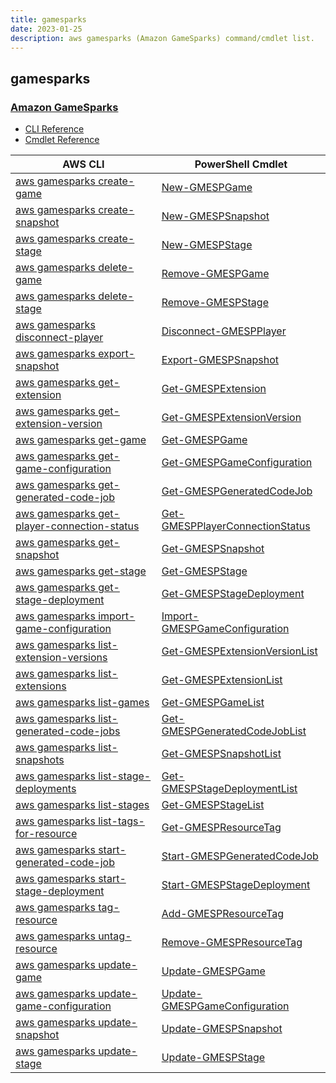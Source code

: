 ```yaml
---
title: gamesparks
date: 2023-01-25
description: aws gamesparks (Amazon GameSparks) command/cmdlet list.
---
```


## gamesparks

### [Amazon GameSparks](https://aws.amazon.com/gamesparks/)

* [CLI Reference](https://docs.aws.amazon.com/cli/latest/reference/gamesparks/index.html)
* [Cmdlet Reference](https://docs.aws.amazon.com/powershell/latest/reference/items/GameSparks_cmdlets.html)

|AWS CLI|PowerShell Cmdlet|
|----|----|
|[aws gamesparks create-game](https://docs.aws.amazon.com/cli/latest/reference/gamesparks/create-game.html)|[New-GMESPGame](https://docs.aws.amazon.com/powershell/latest/reference/items/New-GMESPGame.html)|
|[aws gamesparks create-snapshot](https://docs.aws.amazon.com/cli/latest/reference/gamesparks/create-snapshot.html)|[New-GMESPSnapshot](https://docs.aws.amazon.com/powershell/latest/reference/items/New-GMESPSnapshot.html)|
|[aws gamesparks create-stage](https://docs.aws.amazon.com/cli/latest/reference/gamesparks/create-stage.html)|[New-GMESPStage](https://docs.aws.amazon.com/powershell/latest/reference/items/New-GMESPStage.html)|
|[aws gamesparks delete-game](https://docs.aws.amazon.com/cli/latest/reference/gamesparks/delete-game.html)|[Remove-GMESPGame](https://docs.aws.amazon.com/powershell/latest/reference/items/Remove-GMESPGame.html)|
|[aws gamesparks delete-stage](https://docs.aws.amazon.com/cli/latest/reference/gamesparks/delete-stage.html)|[Remove-GMESPStage](https://docs.aws.amazon.com/powershell/latest/reference/items/Remove-GMESPStage.html)|
|[aws gamesparks disconnect-player](https://docs.aws.amazon.com/cli/latest/reference/gamesparks/disconnect-player.html)|[Disconnect-GMESPPlayer](https://docs.aws.amazon.com/powershell/latest/reference/items/Disconnect-GMESPPlayer.html)|
|[aws gamesparks export-snapshot](https://docs.aws.amazon.com/cli/latest/reference/gamesparks/export-snapshot.html)|[Export-GMESPSnapshot](https://docs.aws.amazon.com/powershell/latest/reference/items/Export-GMESPSnapshot.html)|
|[aws gamesparks get-extension](https://docs.aws.amazon.com/cli/latest/reference/gamesparks/get-extension.html)|[Get-GMESPExtension](https://docs.aws.amazon.com/powershell/latest/reference/items/Get-GMESPExtension.html)|
|[aws gamesparks get-extension-version](https://docs.aws.amazon.com/cli/latest/reference/gamesparks/get-extension-version.html)|[Get-GMESPExtensionVersion](https://docs.aws.amazon.com/powershell/latest/reference/items/Get-GMESPExtensionVersion.html)|
|[aws gamesparks get-game](https://docs.aws.amazon.com/cli/latest/reference/gamesparks/get-game.html)|[Get-GMESPGame](https://docs.aws.amazon.com/powershell/latest/reference/items/Get-GMESPGame.html)|
|[aws gamesparks get-game-configuration](https://docs.aws.amazon.com/cli/latest/reference/gamesparks/get-game-configuration.html)|[Get-GMESPGameConfiguration](https://docs.aws.amazon.com/powershell/latest/reference/items/Get-GMESPGameConfiguration.html)|
|[aws gamesparks get-generated-code-job](https://docs.aws.amazon.com/cli/latest/reference/gamesparks/get-generated-code-job.html)|[Get-GMESPGeneratedCodeJob](https://docs.aws.amazon.com/powershell/latest/reference/items/Get-GMESPGeneratedCodeJob.html)|
|[aws gamesparks get-player-connection-status](https://docs.aws.amazon.com/cli/latest/reference/gamesparks/get-player-connection-status.html)|[Get-GMESPPlayerConnectionStatus](https://docs.aws.amazon.com/powershell/latest/reference/items/Get-GMESPPlayerConnectionStatus.html)|
|[aws gamesparks get-snapshot](https://docs.aws.amazon.com/cli/latest/reference/gamesparks/get-snapshot.html)|[Get-GMESPSnapshot](https://docs.aws.amazon.com/powershell/latest/reference/items/Get-GMESPSnapshot.html)|
|[aws gamesparks get-stage](https://docs.aws.amazon.com/cli/latest/reference/gamesparks/get-stage.html)|[Get-GMESPStage](https://docs.aws.amazon.com/powershell/latest/reference/items/Get-GMESPStage.html)|
|[aws gamesparks get-stage-deployment](https://docs.aws.amazon.com/cli/latest/reference/gamesparks/get-stage-deployment.html)|[Get-GMESPStageDeployment](https://docs.aws.amazon.com/powershell/latest/reference/items/Get-GMESPStageDeployment.html)|
|[aws gamesparks import-game-configuration](https://docs.aws.amazon.com/cli/latest/reference/gamesparks/import-game-configuration.html)|[Import-GMESPGameConfiguration](https://docs.aws.amazon.com/powershell/latest/reference/items/Import-GMESPGameConfiguration.html)|
|[aws gamesparks list-extension-versions](https://docs.aws.amazon.com/cli/latest/reference/gamesparks/list-extension-versions.html)|[Get-GMESPExtensionVersionList](https://docs.aws.amazon.com/powershell/latest/reference/items/Get-GMESPExtensionVersionList.html)|
|[aws gamesparks list-extensions](https://docs.aws.amazon.com/cli/latest/reference/gamesparks/list-extensions.html)|[Get-GMESPExtensionList](https://docs.aws.amazon.com/powershell/latest/reference/items/Get-GMESPExtensionList.html)|
|[aws gamesparks list-games](https://docs.aws.amazon.com/cli/latest/reference/gamesparks/list-games.html)|[Get-GMESPGameList](https://docs.aws.amazon.com/powershell/latest/reference/items/Get-GMESPGameList.html)|
|[aws gamesparks list-generated-code-jobs](https://docs.aws.amazon.com/cli/latest/reference/gamesparks/list-generated-code-jobs.html)|[Get-GMESPGeneratedCodeJobList](https://docs.aws.amazon.com/powershell/latest/reference/items/Get-GMESPGeneratedCodeJobList.html)|
|[aws gamesparks list-snapshots](https://docs.aws.amazon.com/cli/latest/reference/gamesparks/list-snapshots.html)|[Get-GMESPSnapshotList](https://docs.aws.amazon.com/powershell/latest/reference/items/Get-GMESPSnapshotList.html)|
|[aws gamesparks list-stage-deployments](https://docs.aws.amazon.com/cli/latest/reference/gamesparks/list-stage-deployments.html)|[Get-GMESPStageDeploymentList](https://docs.aws.amazon.com/powershell/latest/reference/items/Get-GMESPStageDeploymentList.html)|
|[aws gamesparks list-stages](https://docs.aws.amazon.com/cli/latest/reference/gamesparks/list-stages.html)|[Get-GMESPStageList](https://docs.aws.amazon.com/powershell/latest/reference/items/Get-GMESPStageList.html)|
|[aws gamesparks list-tags-for-resource](https://docs.aws.amazon.com/cli/latest/reference/gamesparks/list-tags-for-resource.html)|[Get-GMESPResourceTag](https://docs.aws.amazon.com/powershell/latest/reference/items/Get-GMESPResourceTag.html)|
|[aws gamesparks start-generated-code-job](https://docs.aws.amazon.com/cli/latest/reference/gamesparks/start-generated-code-job.html)|[Start-GMESPGeneratedCodeJob](https://docs.aws.amazon.com/powershell/latest/reference/items/Start-GMESPGeneratedCodeJob.html)|
|[aws gamesparks start-stage-deployment](https://docs.aws.amazon.com/cli/latest/reference/gamesparks/start-stage-deployment.html)|[Start-GMESPStageDeployment](https://docs.aws.amazon.com/powershell/latest/reference/items/Start-GMESPStageDeployment.html)|
|[aws gamesparks tag-resource](https://docs.aws.amazon.com/cli/latest/reference/gamesparks/tag-resource.html)|[Add-GMESPResourceTag](https://docs.aws.amazon.com/powershell/latest/reference/items/Add-GMESPResourceTag.html)|
|[aws gamesparks untag-resource](https://docs.aws.amazon.com/cli/latest/reference/gamesparks/untag-resource.html)|[Remove-GMESPResourceTag](https://docs.aws.amazon.com/powershell/latest/reference/items/Remove-GMESPResourceTag.html)|
|[aws gamesparks update-game](https://docs.aws.amazon.com/cli/latest/reference/gamesparks/update-game.html)|[Update-GMESPGame](https://docs.aws.amazon.com/powershell/latest/reference/items/Update-GMESPGame.html)|
|[aws gamesparks update-game-configuration](https://docs.aws.amazon.com/cli/latest/reference/gamesparks/update-game-configuration.html)|[Update-GMESPGameConfiguration](https://docs.aws.amazon.com/powershell/latest/reference/items/Update-GMESPGameConfiguration.html)|
|[aws gamesparks update-snapshot](https://docs.aws.amazon.com/cli/latest/reference/gamesparks/update-snapshot.html)|[Update-GMESPSnapshot](https://docs.aws.amazon.com/powershell/latest/reference/items/Update-GMESPSnapshot.html)|
|[aws gamesparks update-stage](https://docs.aws.amazon.com/cli/latest/reference/gamesparks/update-stage.html)|[Update-GMESPStage](https://docs.aws.amazon.com/powershell/latest/reference/items/Update-GMESPStage.html)|

